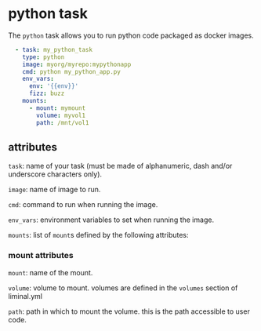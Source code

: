 <!--
Licensed to the Apache Software Foundation (ASF) under one
or more contributor license agreements.  See the NOTICE file
distributed with this work for additional information
regarding copyright ownership.  The ASF licenses this file
to you under the Apache License, Version 2.0 (the
"License"); you may not use this file except in compliance
with the License.  You may obtain a copy of the License at

  http://www.apache.org/licenses/LICENSE-2.0

Unless required by applicable law or agreed to in writing,
software distributed under the License is distributed on an
"AS IS" BASIS, WITHOUT WARRANTIES OR CONDITIONS OF ANY
KIND, either express or implied.  See the License for the
specific language governing permissions and limitations
under the License.
-->

# python task

The `python` task allows you to run python code packaged as docker images.

```yaml
  - task: my_python_task
    type: python
    image: myorg/myrepo:mypythonapp
    cmd: python my_python_app.py
    env_vars:
      env: '{{env}}'
      fizz: buzz
    mounts:
      - mount: mymount
        volume: myvol1
        path: /mnt/vol1
```

## attributes

`task`: name of your task (must be made of alphanumeric, dash and/or underscore characters only).

`image`: name of image to run.

`cmd`: command to run when running the image.

`env_vars`: environment variables to set when running the image.

`mounts`: list of `mount`s defined by the following attributes:

### mount attributes

`mount`: name of the mount.

`volume`: volume to mount. volumes are defined in the `volumes` section of liminal.yml

`path`: path in which to mount the volume. this is the path accessible to user code.
